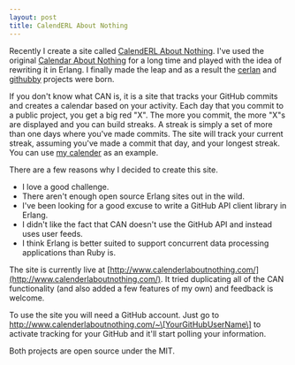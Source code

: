 ```yaml
---
layout: post
title: CalendERL About Nothing
---
```


Recently I create a site called [CalendERL About Nothing](http://www.calenderlaboutnothing.com/). I've used the original [Calendar About Nothing](http://www.calendaraboutnothing.com/) for a long time and played with the idea of rewriting it in Erlang. I finally made the leap and as a result the [cerlan](http://github.com/ngerakines/cerlan) and [githubby](http://github.com/ngerakines/githubby) projects were born.

If you don't know what CAN is, it is a site that tracks your GitHub commits and creates a calendar based on your activity. Each day that you commit to a public project, you get a big red "X". The more you commit, the more "X"s are displayed and you can build streaks. A streak is simply a set of more than one days where you've made commits. The site will track your current streak, assuming you've made a commit that day, and your longest streak. You can use [my calender](http://www.calenderlaboutnothing.com/~ngerakines) as an example.

There are a few reasons why I decided to create this site.

 * I love a good challenge. 
 * There aren't enough open source Erlang sites out in the wild.
 * I've been looking for a good excuse to write a GitHub API client library in Erlang.
 * I didn't like the fact that CAN doesn't use the GitHub API and instead uses user feeds.
 * I think Erlang is better suited to support concurrent data processing applications than Ruby is.

The site is currently live at [http://www.calenderlaboutnothing.com/](http://www.calenderlaboutnothing.com/). It tried duplicating all of the CAN functionality (and also added a few features of my own) and feedback is welcome.

To use the site you will need a GitHub account. Just go to http://www.calenderlaboutnothing.com/~\[YourGitHubUserName\] to activate tracking for your GitHub and it'll start polling your information.

Both projects are open source under the MIT.
